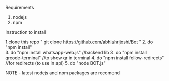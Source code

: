 Requirements 

1. nodejs
2. npm 

Instruction to install

1.clone this repo " git clone https://github.com/abhishrijoshi/Bot "
2. do "npm install"  
3. do "npm install whatsapp-web.js" //backend lib
3. do "npm install qrcode-terminal"   //to show qr in terminal
4. do "npm install follow-redirects"  //for redirects (to use in api)
5. do "node BOT.js"   

NOTE - latest nodejs and npm packages are recomend
